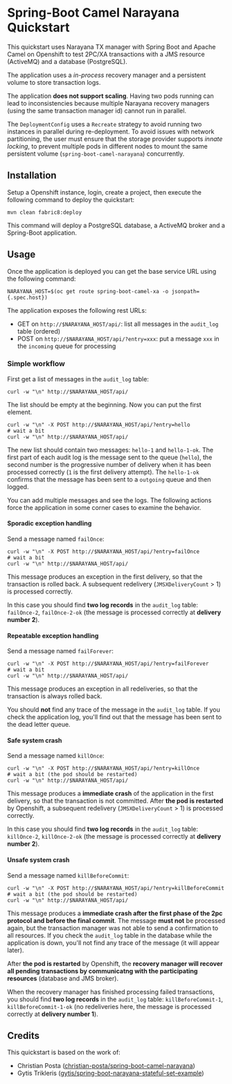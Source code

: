 # Spring-Boot Camel Narayana Quickstart

This quickstart uses Narayana TX manager with Spring Boot and Apache Camel on Openshift to test 2PC/XA transactions with a JMS resource (ActiveMQ) and a database (PostgreSQL).

The application uses a *in-process* recovery manager and a persistent volume to store transaction logs.

The application **does not support scaling**. Having two pods running can lead to inconsistencies because multiple Narayana recovery managers (using the same transaction manager id) cannot 
run in parallel.

The `DeploymentConfig` uses a `Recreate` strategy to avoid running two instances in parallel during re-deployment.
To avoid issues with network partitioning, the user must ensure that the storage provider supports *innate locking*, 
to prevent multiple pods in different nodes to mount the same persistent volume (`spring-boot-camel-narayana`) concurrently.

## Installation

Setup a Openshift instance, login, create a project, then execute the following command to deploy the quickstart: 

```
mvn clean fabric8:deploy
```

This command will deploy a PostgreSQL database, a ActiveMQ broker and a Spring-Boot application.

## Usage

Once the application is deployed you can get the base service URL using the following command:
 
```
NARAYANA_HOST=$(oc get route spring-boot-camel-xa -o jsonpath={.spec.host})
```

The application exposes the following rest URLs:

- GET on `http://$NARAYANA_HOST/api/`: list all messages in the `audit_log` table (ordered)
- POST on `http://$NARAYANA_HOST/api/?entry=xxx`: put a message `xxx` in the `incoming` queue for processing

### Simple workflow

First get a list of messages in the `audit_log` table:

```
curl -w "\n" http://$NARAYANA_HOST/api/
```

The list should be empty at the beginning. Now you can put the first element.

```
curl -w "\n" -X POST http://$NARAYANA_HOST/api/?entry=hello
# wait a bit
curl -w "\n" http://$NARAYANA_HOST/api/
```

The new list should contain two messages: `hello-1` and `hello-1-ok`. The first part of each audit log 
is the message sent to the queue (`hello`), the second number is the progressive number of 
 delivery when it has been processed correctly (`1` is the first delivery attempt).
 The `hello-1-ok` confirms that the message has been sent to a `outgoing` queue and then logged.
 
You can add multiple messages and see the logs. The following actions force the application in some corner cases 
to examine the behavior.

#### Sporadic exception handling

Send a message named `failOnce`:

```
curl -w "\n" -X POST http://$NARAYANA_HOST/api/?entry=failOnce
# wait a bit
curl -w "\n" http://$NARAYANA_HOST/api/
```

This message produces an exception in the first delivery, so that the transaction is rolled back.
A subsequent redelivery (`JMSXDeliveryCount` > 1) is processed correctly.

In this case you should find **two log records** in the `audit_log` table: `failOnce-2`, `failOnce-2-ok` (the message is processed correctly at **delivery number 2**).

#### Repeatable exception handling

Send a message named `failForever`:

```
curl -w "\n" -X POST http://$NARAYANA_HOST/api/?entry=failForever
# wait a bit
curl -w "\n" http://$NARAYANA_HOST/api/
```

This message produces an exception in all redeliveries, so that the transaction is always rolled back.

You should **not** find any trace of the message in the `audit_log` table.
If you check the application log, you'll find out that the message has been sent to the dead letter queue.


#### Safe system crash

Send a message named `killOnce`:

```
curl -w "\n" -X POST http://$NARAYANA_HOST/api/?entry=killOnce
# wait a bit (the pod should be restarted)
curl -w "\n" http://$NARAYANA_HOST/api/
```

This message produces a **immediate crash** of the application in the first delivery, so that the transaction is not committed.
After **the pod is restarted** by Openshift, a subsequent redelivery (`JMSXDeliveryCount` > 1) is processed correctly.

In this case you should find **two log records** in the `audit_log` table: `killOnce-2`, `killOnce-2-ok` (the message is processed correctly at **delivery number 2**).

#### Unsafe system crash

Send a message named `killBeforeCommit`:

```
curl -w "\n" -X POST http://$NARAYANA_HOST/api/?entry=killBeforeCommit
# wait a bit (the pod should be restarted)
curl -w "\n" http://$NARAYANA_HOST/api/
```

This message produces a **immediate crash after the first phase of the 2pc protocol and before the final commit**.
The message **must not** be processed again, but the transaction manager was not able to send a confirmation to all resources.
If you check the `audit_log` table in the database while the application is down, you'll not find any trace of the message (it will appear later).

After **the pod is restarted** by Openshift, the **recovery manager will recover all pending transactions by communicatng with the participating resources** (database and JMS broker).

When the recovery manager has finished processing failed transactions, you should find **two log records** in the `audit_log` table: `killBeforeCommit-1`, `killBeforeCommit-1-ok` (no redeliveries here, the message is processed correctly at **delivery number 1**).


## Credits

This quickstart is based on the work of:

- Christian Posta ([christian-posta/spring-boot-camel-narayana](https://github.com/christian-posta/spring-boot-camel-narayana))
- Gytis Trikleris ([gytis/spring-boot-narayana-stateful-set-example](https://github.com/gytis/spring-boot-narayana-stateful-set-example))